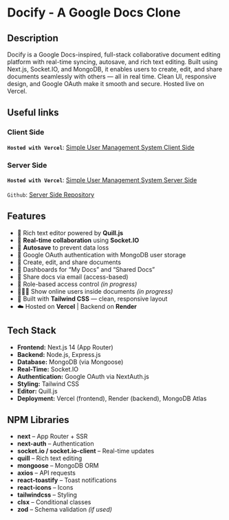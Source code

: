 # Docify - A Google Docs Clone
## Description  
Docify is a Google Docs-inspired, full-stack collaborative document editing platform with real-time syncing, autosave, and rich text editing. Built using Next.js, Socket.IO, and MongoDB, it enables users to create, edit, and share documents seamlessly with others — all in real time. Clean UI, responsive design, and Google OAuth make it smooth and secure. Hosted live on Vercel.

## Useful links
### Client Side
**`Hosted with Vercel`**: [Simple User Management System Client Side](https://simple-user-management-system-client.vercel.app/)
### Server Side
**`Hosted with Vercel`**: [Simple User Management System Server Side](https://simple-user-management-system-server-three.vercel.app/)</br>  
`Github`: [Server Side Repository](https://github.com/yaminhossain/simple-user-management-system-server)

## Features  

- 📝 Rich text editor powered by **Quill.js**  
- 🔄 **Real-time collaboration** using **Socket.IO**  
- 💾 **Autosave** to prevent data loss  
- 🔐 Google OAuth authentication with MongoDB user storage  
- 📁 Create, edit, and share documents  
- 📃 Dashboards for “My Docs” and “Shared Docs”  
- 📡 Share docs via email (access-based)  
- 👀 Role-based access control *(in progress)*  
- 🧑‍🤝‍🧑 Show online users inside documents *(in progress)*  
- 🎨 Built with **Tailwind CSS** — clean, responsive layout  
- ☁️ Hosted on **Vercel** | Backend on **Render**
## Tech Stack  
- **Frontend:** Next.js 14 (App Router)  
- **Backend:** Node.js, Express.js  
- **Database:** MongoDB (via Mongoose)  
- **Real-Time:** Socket.IO  
- **Authentication:** Google OAuth via NextAuth.js  
- **Styling:** Tailwind CSS  
- **Editor:** Quill.js  
- **Deployment:** Vercel (frontend), Render (backend), MongoDB Atlas
## NPM Libraries  
- **next** – App Router + SSR  
- **next-auth** – Authentication  
- **socket.io / socket.io-client** – Real-time updates  
- **quill** – Rich text editing  
- **mongoose** – MongoDB ORM  
- **axios** – API requests  
- **react-toastify** – Toast notifications  
- **react-icons** – Icons  
- **tailwindcss** – Styling  
- **clsx** – Conditional classes  
- **zod** – Schema validation *(if used)*


